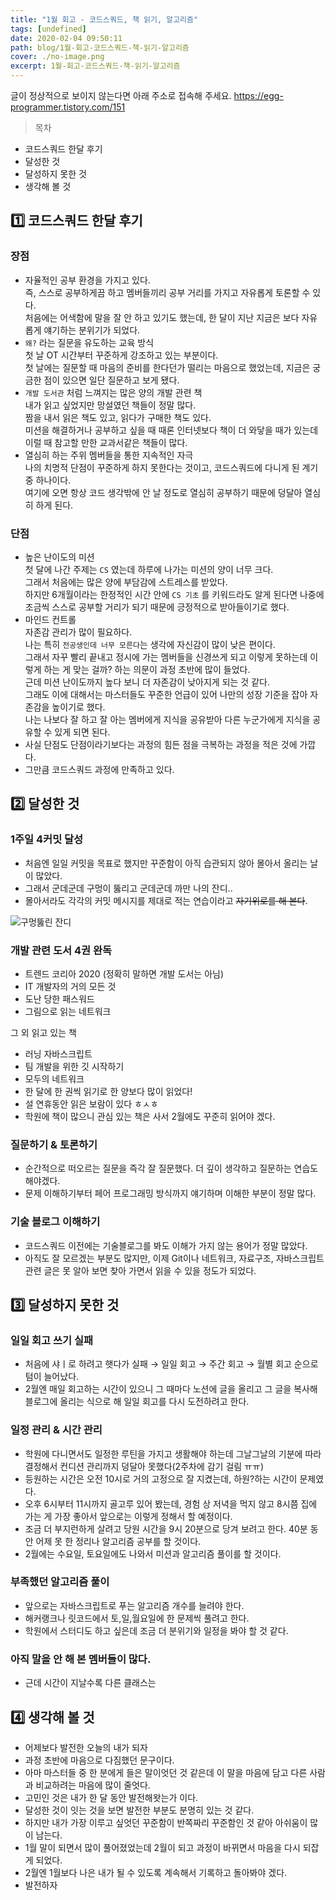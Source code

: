 ```yaml
---
title: "1월 회고 - 코드스쿼드, 책 읽기, 알고리즘"
tags: [undefined]
date: 2020-02-04 09:50:11
path: blog/1월-회고-코드스쿼드-책-읽기-알고리즘
cover: ./no-image.png
excerpt: 1월-회고-코드스쿼드-책-읽기-알고리즘
---
```

글이 정상적으로 보이지 않는다면 아래 주소로 접속해 주세요.
https://egg-programmer.tistory.com/151
>  
> 목차
> 

*   코드스쿼드 한달 후기
*   달성한 것
*   달성하지 못한 것
*   생각해 볼 것

## 1️⃣ 코드스쿼드 한달 후기

### 장점

*   자율적인 공부 환경을 가지고 있다.  
    즉, 스스로 공부하게끔 하고 멤버들끼리 공부 거리를 가지고 자유롭게 토론할 수 있다.  
    처음에는 어색함에 말을 잘 안 하고 있기도 했는데, 한 달이 지난 지금은 보다 자유롭게 얘기하는 분위기가 되었다.
*   `` 왜? `` 라는 질문을 유도하는 교육 방식  
    첫 날 OT 시간부터 꾸준하게 강조하고 있는 부분이다.  
    첫 날에는 질문할 때 마음의 준비를 한다던가 떨리는 마음으로 했었는데, 지금은 궁금한 점이 있으면 일단 질문하고 보게 됐다.
*   `` 개발 도서관 `` 처럼 느껴지는 많은 양의 개발 관련 책  
    내가 읽고 싶었지만 망설였던 책들이 정말 많다.  
    짬을 내서 읽은 책도 있고, 읽다가 구매한 책도 있다.  
    미션을 해결하거나 공부하고 싶을 때 때론 인터넷보다 책이 더 와닿을 때가 있는데 이럴 때 참고할 만한 교과서같은 책들이 많다.
*   열심히 하는 주위 멤버들을 통한 지속적인 자극  
    나의 치명적 단점이 꾸준하게 하지 못한다는 것이고, 코드스쿼드에 다니게 된 계기 중 하나이다.  
    여기에 오면 항상 코드 생각밖에 안 날 정도로 열심히 공부하기 때문에 덩달아 열심히 하게 된다.

### 단점

*   높은 난이도의 미션  
    첫 달에 나간 주제는 `` CS `` 였는데 하루에 나가는 미션의 양이 너무 크다.  
    그래서 처음에는 많은 양에 부담감에 스트레스를 받았다.  
    하지만 6개월이라는 한정적인 시간 안에 `` CS 기초 `` 를 키워드라도 알게 된다면 나중에 조금씩 스스로 공부할 거리가 되기 때문에 긍정적으로 받아들이기로 했다.
*   마인드 컨트롤  
    자존감 관리가 많이 필요하다.  
    나는 특히 `` 전공생인데 너무 모른다 ``는 생각에 자신감이 많이 낮은 편이다.  
    그래서 자꾸 빨리 끝내고 정시에 가는 멤버들을 신경쓰게 되고 이렇게 못하는데 이렇게 하는 게 맞는 걸까? 하는 의문이 과정 초반에 많이 들었다.  
    근데 미션 난이도까지 높다 보니 더 자존감이 낮아지게 되는 것 같다.  
    그래도 이에 대해서는 마스터들도 꾸준한 언급이 있어 나만의 성장 기준을 잡아 자존감을 높이기로 했다.  
    나는 나보다 잘 하고 잘 아는 멤버에게 지식을 공유받아 다른 누군가에게 지식을 공유할 수 있게 되면 된다.
*   사실 단점도 단점이라기보다는 과정의 힘든 점을 극복하는 과정을 적은 것에 가깝다.
*   그만큼 코드스쿼드 과정에 만족하고 있다.

## 2️⃣ 달성한 것

### 1주일 4커밋 달성

*   처음엔 일일 커밋을 목표로 했지만 꾸준함이 아직 습관되지 않아 몰아서 올리는 날이 많았다.
*   그래서 군데군데 구멍이 뚫리고 군데군데 까만 나의 잔디..
*   몰아서라도 각각의 커밋 메시지를 제대로 적는 연습이라고 <del>자기위로를 해 본다</del>.

![구멍뚫린 잔디](https://i.imgur.com/ZDYFPvv.png)

### 개발 관련 도서 4권 완독

*   트렌드 코리아 2020 (정확히 말하면 개발 도서는 아님)
*   IT 개발자의 거의 모든 것
*   도난 당한 패스워드
*   그림으로 읽는 네트워크

그 외 읽고 있는 책

*   러닝 자바스크립트
*   팀 개발을 위한 깃 시작하기
*   모두의 네트워크
*   한 달에 한 권씩 읽기로 한 양보다 많이 읽었다!
*   설 연휴동안 읽은 보람이 있다 ㅎㅅㅎ
*   학원에 책이 많으니 관심 있는 책은 사서 2월에도 꾸준히 읽어야 겠다. 

### 질문하기 &amp; 토론하기

*   순간적으로 떠오르는 질문을 즉각 잘 질문했다. 더 깊이 생각하고 질문하는 연습도 해야겠다.
*   문제 이해하기부터 페어 프로그래밍 방식까지 얘기하며 이해한 부분이 정말 많다.

### 기술 블로그 이해하기

*   코드스쿼드 이전에는 기술블로그를 봐도 이해가 가지 않는 용어가 정말 많았다.
*   아직도 잘 모르겠는 부분도 많지만, 이제 Git이나 네트워크, 자료구조, 자바스크립트 관련 글은 못 알아 보면 찾아 가면서 읽을 수 있을 정도가 되었다.

## 3️⃣ 달성하지 못한 것

### 일일 회고 쓰기 실패

*   처음에 샤ㅣ로 하려고 햇다가 실패 → 일일 회고 → 주간 회고 → 월별 회고 순으로 텀이 늘어났다.
*   2월엔 매일 회고하는 시간이 있으니 그 때마다 노션에 글을 올리고 그 글을 복사해 블로그에 올리는 식으로 해 일일 회고를 다시 도전하려고 한다.

### 일정 관리 &amp; 시간 관리

*   학원에 다니면서도 일정한 루틴을 가지고 생활해야 하는데 그날그날의 기분에 따라 결정해서 컨디션 관리까지 덩달아 못했다(2주차에 감기 걸림 ㅠㅠ)
*   등원하는 시간은 오전 10시로 거의 고정으로 잘 지켰는데, 하원?하는 시간이 문제였다.
*   오후 6시부터 11시까지 골고루 있어 봤는데, 경험 상 저녁을 먹지 않고 8시쯤 집에 가는 게 가장 좋아서 앞으로는 이렇게 정해서 할 예정이다.
*   조금 더 부지런하게 살려고 당원 시간을 9시 20분으로 당겨 보려고 한다. 40분 동안 어제 못 한 정리나 알고리즘 공부를 할 것이다.
*   2월에는 수요일, 토요일에도 나와서 미션과 알고리즘 풀이를 할 것이다.

### 부족했던 알고리즘 풀이

*   앞으로는 자바스크립트로 푸는 알고리즘 개수를 늘려야 한다.
*   해커랭크나 릿코드에서 토,일,월요일에 한 문제씩 풀려고 한다.
*   학원에서 스터디도 하고 싶은데 조금 더 분위기와 일정을 봐야 할 것 같다.

### 아직 말을 안 해 본 멤버들이 많다.

*   근데 시간이 지날수록 다른 클래스는

## 4️⃣ 생각해 볼 것

*   어제보다 발전한 오늘의 내가 되자
*   과정 초반에 마음으로 다짐했던 문구이다.
*   아마 마스터들 중 한 분에게 들은 말이엇던 것 같은데 이 말을 마음에 담고 다른 사람과 비교하려는 마음에 많이 줄엇다.
*   고민인 것은 내가 한 달 동안 발전해왓는가 이다.
*   달성한 것이 잇는 것을 보면 발전한 부분도 분명히 있는 것 같다.
*   하지만 내가 가장 이루고 싶엇던 꾸준함이 반쪽짜리 꾸준함인 것 같아 아쉬움이 많이 남는다.
*   1월 말이 되면서 많이 풀어졌었는데 2월이 되고 과정이 바뀌면서 마음을 다시 되잡게 되었다.
*   2월엔 1월보다 나은 내가 될 수 있도록 계속해서 기록하고 돌아봐야 겠다.
*   발전하자